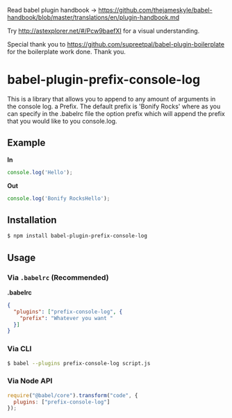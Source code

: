 Read babel plugin handbook -> https://github.com/thejameskyle/babel-handbook/blob/master/translations/en/plugin-handbook.md

Try http://astexplorer.net/#/Pcw9baefXI for a visual understanding.

Special thank you to https://github.com/supreetpal/babel-plugin-boilerplate for the boilerplate work done. Thank you.

# babel-plugin-prefix-console-log

This is a library that allows you to append to any amount of arguments in the console log. a Prefix.
The default prefix is 'Bonify Rocks' where as you can specify in the .babelrc file the option prefix which
will append the prefix that you would like to you console.log.

## Example

**In**

```js
console.log('Hello');
```

**Out**

```js
console.log('Bonify RocksHello');
```

## Installation

```sh
$ npm install babel-plugin-prefix-console-log
```

## Usage

### Via `.babelrc` (Recommended)

**.babelrc**

```json
{
  "plugins": ["prefix-console-log", {
    "prefix": "Whatever you want "
  }]
}
```

### Via CLI

```sh
$ babel --plugins prefix-console-log script.js
```

### Via Node API

```javascript
require("@babel/core").transform("code", {
  plugins: ["prefix-console-log"]
});
```